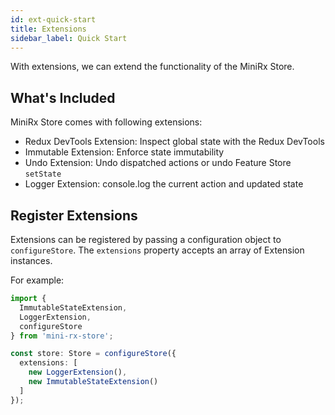 ```yaml
---
id: ext-quick-start
title: Extensions
sidebar_label: Quick Start
---
```


With extensions, we can extend the functionality of the MiniRx Store.

## What's Included
MiniRx Store comes with following extensions:
- Redux DevTools Extension: Inspect global state with the Redux DevTools
- Immutable Extension: Enforce state immutability 
- Undo Extension: Undo dispatched actions or undo Feature Store `setState`
- Logger Extension: console.log the current action and updated state

## Register Extensions
Extensions can be registered by passing a configuration object to `configureStore`. 
The `extensions` property accepts an array of Extension instances.

For example:
```ts
import { 
  ImmutableStateExtension, 
  LoggerExtension, 
  configureStore 
} from 'mini-rx-store';

const store: Store = configureStore({
  extensions: [
    new LoggerExtension(),
    new ImmutableStateExtension()
  ]
});
```
